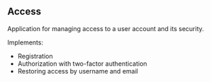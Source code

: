 ## Access
Application for managing access to a user account and its security.

Implements:
- Registration
- Authorization with two-factor authentication
- Restoring access by username and email
